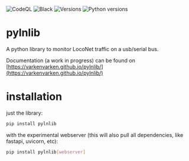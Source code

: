 ![CodeQL](https://github.com/varkenvarken/pylnlib/actions/workflows/codeql-analysis.yml/badge.svg)
![Black](https://github.com/varkenvarken/pylnlib/actions/workflows/black.yml/badge.svg)
![Versions](https://img.shields.io/pypi/v/pylnlib)
![Python versions](https://img.shields.io/pypi/pyversions/pylnlib)

# pylnlib
A python library to monitor LocoNet traffic on a usb/serial bus.

Documentation (a work in progress) can be found on [https://varkenvarken.github.io/pylnlib/](https://varkenvarken.github.io/pylnlib/)

# installation

just the library:

```bash
pip install pylnlib
```

with the experimental webserver (this will also pull all dependencies, like fastapi, uvicorn, etc):

```bash
pip install pylnlib[webserver]
```
